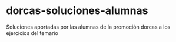 # dorcas-soluciones-alumnas
Soluciones aportadas por las alumnas de la promoción dorcas a los ejercicios del temario
